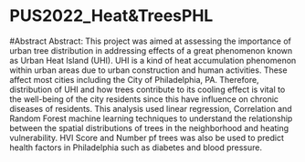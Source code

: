 # PUS2022_Heat&TreesPHL

#Abstract
Abstract: This project was aimed at assessing the importance of urban tree distribution in addressing effects of a great phenomenon known as Urban Heat Island (UHI). UHI is a kind of heat accumulation phenomenon within urban areas due to urban construction and human activities. These affect most cities including the City of Philadelphia, PA. Therefore, distribution of UHI and how trees contribute to its cooling effect is vital to the well-being of the city residents since this have influence on chronic diseases of residents. This analysis used linear regression, Correlation and Random Forest machine learning techniques to understand the relationship between the spatial distributions of trees in the neighborhood and heating vulnerability. HVI Score and Number pf trees was also be used to predict health factors in Philadelphia such as diabetes and blood pressure.


